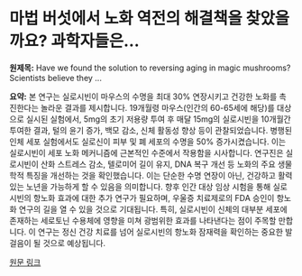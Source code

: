 # 마법 버섯에서 노화 역전의 해결책을 찾았을까요? 과학자들은…

**원제목:** Have we found the solution to reversing aging in magic mushrooms? Scientists believe they ...

**요약:** 본 연구는 실로시빈이 마우스의 수명을 최대 30% 연장시키고 건강한 노화를 촉진한다는 놀라운 결과를 제시합니다.  19개월령 마우스(인간의 60-65세에 해당)를 대상으로 실시된 실험에서,  5mg의 초기 저용량 투여 후 매달 15mg의 실로시빈을 10개월간 투여한 결과,  털의 윤기 증가, 백모 감소,  신체 활동성 향상 등이 관찰되었습니다.  병행된 인체 세포 실험에서도 실로신이 피부 및 폐 세포의 수명을 50% 증가시켰습니다. 이는 실로시빈이 세포 노화 메커니즘에 근본적인 수준에서 작용함을 시사합니다.  연구진은 실로시빈이 산화 스트레스 감소, 텔로미어 길이 유지, DNA 복구 개선 등 노화의 주요 생물학적 특징을 개선하는 것을 확인했습니다.  이는 단순한 수명 연장이 아닌,  건강하고 활력 있는 노년을 가능하게 할 수 있음을 의미합니다.  향후 인간 대상 임상 시험을 통해 실로시빈의 항노화 효과에 대한 추가 연구가 필요하며,  우울증 치료제로의 FDA 승인이  항노화 연구의 길을 열 수 있을 것으로 기대됩니다.  특히, 실로시빈이 신체의 대부분 세포에 존재하는 세로토닌 수용체에 영향을 미쳐 광범위한 효과를 나타낸다는 점이 주목할 만합니다.  이 연구는 정신 건강 치료를 넘어 실로시빈의 항노화 잠재력을 확인하는 중요한 발걸음이 될 것으로 예상됩니다.

[원문 링크](https://m.economictimes.com/news/international/us/have-we-found-the-solution-to-reversing-aging-in-magic-mushrooms-scientists-believe-theyre-closer-than-ever/articleshow/122848023.cms)
